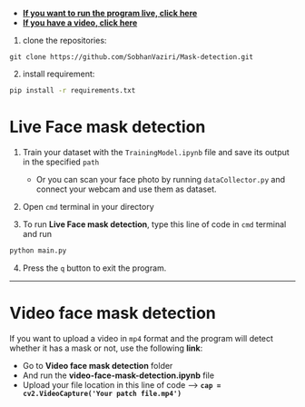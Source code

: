 - <b><a href="#Live-Face-mask-detection">If you want to run the program live, click here</a></b><br>
- <b><a href="#Video-face-mask-detection">If you have a video, click here</a></b>

1. clone the repositories:

```git
git clone https://github.com/SobhanVaziri/Mask-detection.git
```

2. install requirement:

```cmd
pip install -r requirements.txt
```

# Live Face mask detection

1. Train your dataset with the `TrainingModel.ipynb` file and save its output in the specified `path`
   - Or you can scan your face photo by running `dataCollector.py` and connect your webcam and use them as dataset.
2. Open `cmd` terminal in your directory

3. To run __Live Face mask detection__, type this line of code in `cmd` terminal and run

```cmd
python main.py
```

4. Press the `q` button to exit the program.

<center>
    <hr width=100% size=4 noshade />
</center>

# Video face mask detection

If you want to upload a video in `mp4` format and the program will detect whether it has a mask or not, use the following __link__:
- Go to __Video face mask detection__ folder
- And run the __video-face-mask-detection.ipynb__ file
- Upload your file location in this line of code --> __`cap = cv2.VideoCapture('Your patch file.mp4')`__
